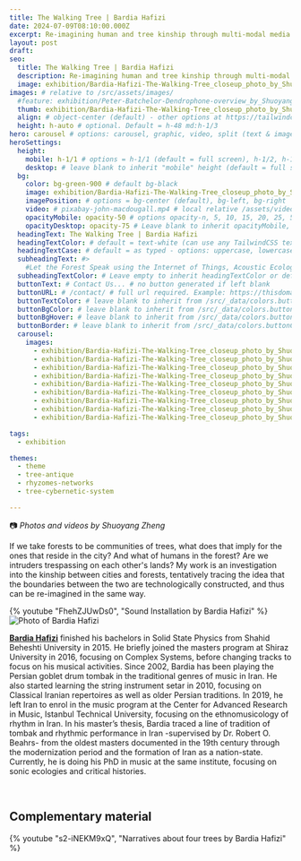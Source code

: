 ```yaml
---
title: The Walking Tree | Bardia Hafizi
date: 2024-07-09T08:10:00.000Z
excerpt: Re-imagining human and tree kinship through multi-modal media.
layout: post
draft:
seo:
  title: The Walking Tree | Bardia Hafizi
  description: Re-imagining human and tree kinship through multi-modal media.
  image: exhibition/Bardia-Hafizi-The-Walking-Tree_closeup_photo_by_Shuoyang_Zheng.jpg
images: # relative to /src/assets/images/
  #feature: exhibition/Peter-Batchelor-Dendrophone-overview_by_Shuoyang_Zheng.jpg
  thumb: exhibition/Bardia-Hafizi-The-Walking-Tree_closeup_photo_by_Shuoyang_Zheng.jpg
  align: # object-center (default) - other options at https://tailwindcss.com/docs/object-position
  height: h-auto # optional. Default = h-48 md:h-1/3
hero: carousel # options: carousel, graphic, video, split (text & image)
heroSettings:
  height:
    mobile: h-1/1 # options = h-1/1 (default = full screen), h-1/2, h-1/3, h-3/4, h-9/10, h-48 (12rem, 192px), h-56 (14rem, 224px), h-64 (16rem, 256px)
    desktop: # leave blank to inherit "mobile" height (default = full screen)
  bg:
    color: bg-green-900 # default bg-black
    image: exhibition/Bardia-Hafizi-The-Walking-Tree_closeup_photo_by_Shuoyang_Zheng.jpg # relative to /assets/images/
    imagePosition: # options = bg-center (default), bg-left, bg-right
    video: # pixabay-john-macdougall.mp4 # local relative /assets/video/, or full https://... if remote?
    opacityMobile: opacity-50 # options opacity-n, 5, 10, 15, 20, 25, 50, 75, 100 (default)
    opacityDesktop: opacity-75 # Leave blank to inherit opacityMobile, use same options as opacityMobile
  headingText: The Walking Tree | Bardia Hafizi
  headingTextColor: # default = text-white (can use any TailwindCSS text-[color]-[xxx])
  headingTextCase: # default = as typed - options: uppercase, lowercase, capitalize
  subheadingText: #>
    #Let the Forest Speak using the Internet of Things, Acoustic Ecology and Creative AI<br /><span style="color:grey">AHRC-funded project (2023-25) : AH/X011585/1</span>
  subheadingTextColor: # Leave empty to inherit headingTextColor or default (text-white) or use any text-[color]-[xxx]
  buttonText: # Contact Us... # no button generated if left blank
  buttonURL: # /contact/ # full url required. Example: https://thisdomain.com/somepage/
  buttonTextColor: # leave blank to inherit from /src/_data/colors.buttonCustom or buttonDefault
  buttonBgColor: # leave blank to inherit from /src/_data/colors.buttonCustom.bg or buttonDefault.bg
  buttonBgHover: # leave blank to inherit from /src/_data/colors.buttonCustom.bgHover or buttonDefault.bgHover
  buttonBorder: # leave blank to inherit from /src/_data/colors.buttonCustom.border or buttonDefault.border
  carousel:
    images:
      - exhibition/Bardia-Hafizi-The-Walking-Tree_closeup_photo_by_Shuoyang_Zheng.jpg
      - exhibition/Bardia-Hafizi-The-Walking-Tree_closeup_photo_by_Shuoyang_Zheng_1.jpg      
      - exhibition/Bardia-Hafizi-The-Walking-Tree_closeup_photo_by_Shuoyang_Zheng_2.jpg
      - exhibition/Bardia-Hafizi-The-Walking-Tree_closeup_photo_by_Shuoyang_Zheng_3.jpg      
      - exhibition/Bardia-Hafizi-The-Walking-Tree_closeup_photo_by_Shuoyang_Zheng_4.jpg
      - exhibition/Bardia-Hafizi-The-Walking-Tree_closeup_photo_by_Shuoyang_Zheng_5.jpg      
      - exhibition/Bardia-Hafizi-The-Walking-Tree_closeup_photo_by_Shuoyang_Zheng_6.jpg      
      - exhibition/Bardia-Hafizi-The-Walking-Tree_closeup_photo_by_Shuoyang_Zheng_7.jpg      
      - exhibition/Bardia-Hafizi-The-Walking-Tree_closeup_photo_by_Shuoyang_Zheng_8.jpg

tags:
  - exhibition

themes:
  - theme
  - tree-antique
  - rhyzomes-networks
  - tree-cybernetic-system

---
```


:camera: *Photos and videos by Shuoyang Zheng*


If we take forests to be communities of trees, what does that imply for the ones that reside in the city? And what of humans in the forest? Are we intruders trespassing on each other's lands? My work is an investigation into the kinship between cities and forests, tentatively tracing the idea that the boundaries between the two are technologically constructed, and thus can be re-imagined in the same way.

<div class="mt-4 mb-4">
{% youtube "FhehZJUwDs0", "Sound Installation by Bardia Hafizi" %}
</div>

<div class="bg-gray-200 p-4 mt-4">

<img class="h-48 rounded-full mt-2 mr-2 float-left " src="/assets/images/authors/bardia-hafizi.jpg" alt="Photo of Bardia Hafizi">

[**Bardia Hafizi**](/2024/05/06/meet-the-artists-bardia-hafizi/) finished his bachelors in Solid State Physics from Shahid Beheshti University in 2015. He briefly joined the masters program at Shiraz University in 2016, focusing on Complex Systems, before changing tracks to focus on his musical activities. Since 2002, Bardia has been playing the Persian goblet drum tombak in the traditional genres of music in Iran. He also started learning the string instrument setar in 2010, focusing on Classical Iranian repertoires as well as older Persian traditions. In 2019, he left Iran to enrol in the music program at the Center for Advanced Research in Music, Istanbul Technical University, focusing on the ethnomusicology of rhythm in Iran. In his master’s thesis, Bardia traced a line of tradition of tombak and rhythmic performance in Iran -supervised by Dr. Robert O. Beahrs- from the oldest masters documented in the 19th century through the modernization period and the formation of Iran as a nation-state. Currently, he is doing his PhD in music at the same institute, focusing on sonic ecologies and critical histories.

<br />

</div>


## Complementary material

<div class="mt-4 mb-4">
{% youtube "s2-iNEKM9xQ", "Narratives about four trees by Bardia Hafizi" %}
</div>







